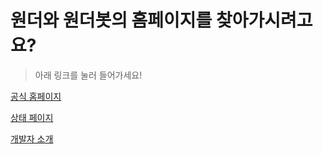 # 원더와 원더봇의 홈페이지를 찾아가시려고요?

> 아래 링크를 눌러 들어가세요!

[공식 홈페이지](http://wonderbot.xyz)

[상태 페이지](http://status.wonderbot.xyz)

[개발자 소개](http://b.wonderbot.xyz/dev)
